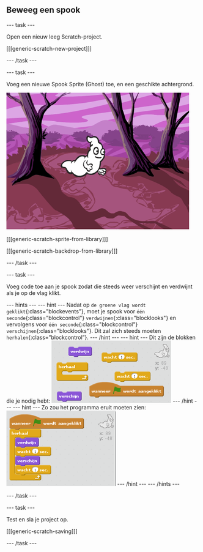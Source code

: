 ## Beweeg een spook

--- task ---

Open een nieuw leeg Scratch-project.

[[[generic-scratch-new-project]]]

--- /task ---

--- task ---

Voeg een nieuwe Spook Sprite (Ghost) toe, en een geschikte achtergrond.

![screenshot](images/ghost-ghost.png)

[[[generic-scratch-sprite-from-library]]]

[[[generic-scratch-backdrop-from-library]]]

--- /task ---

--- task ---

Voeg code toe aan je spook zodat die steeds weer verschijnt en verdwijnt als je op de vlag klikt.

--- hints --- --- hint --- Nadat op `de groene vlag wordt geklikt`{:class="blockevents"}, moet je spook voor `één seconde`{:class="blockcontrol"} `verdwijnen`{:class="blocklooks"} en vervolgens voor `één seconde`{:class="blockcontrol"}` verschijnen`{:class="blocklooks"}. Dit zal zich steeds moeten `herhalen`{:class=”blockcontrol”}. --- /hint --- --- hint --- Dit zijn de blokken die je nodig hebt: ![screenshot](images/ghost-appear-blocks.png) --- /hint --- --- hint --- Zo zou het programma eruit moeten zien: ![screenshot](images/ghost-appear-code.png) --- /hint --- --- /hints ---

--- /task ---

--- task ---

Test en sla je project op.

[[[generic-scratch-saving]]]

--- /task ---